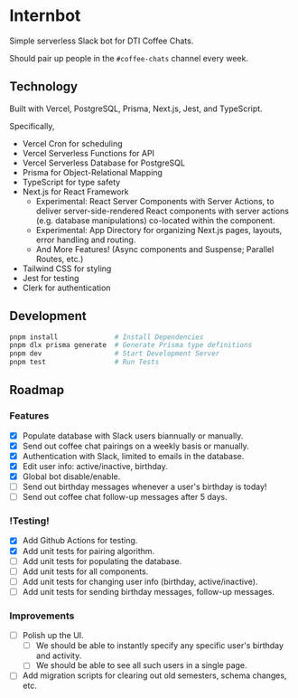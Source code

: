 # Internbot

Simple serverless Slack bot for DTI Coffee Chats.

Should pair up people in the `#coffee-chats` channel every week.

## Technology

Built with Vercel, PostgreSQL, Prisma, Next.js, Jest, and TypeScript.

Specifically,

-   Vercel Cron for scheduling
-   Vercel Serverless Functions for API
-   Vercel Serverless Database for PostgreSQL
-   Prisma for Object-Relational Mapping
-   TypeScript for type safety
-   Next.js for React Framework
    -   Experimental: React Server Components with Server Actions, to deliver
        server-side-rendered React components with server actions (e.g. database manipulations)
        co-located within the component.
    -   Experimental: App Directory for organizing Next.js pages, layouts, error handling and
        routing.
    -   And More Features! (Async components and Suspense; Parallel Routes, etc.)
-   Tailwind CSS for styling
-   Jest for testing
-   Clerk for authentication

## Development

```bash
pnpm install              # Install Dependencies
pnpm dlx prisma generate  # Generate Prisma type definitions
pnpm dev                  # Start Development Server
pnpm test                 # Run Tests
```

## Roadmap

### Features

-   [x] Populate database with Slack users biannually or manually.
-   [x] Send out coffee chat pairings on a weekly basis or manually.
-   [x] Authentication with Slack, limited to emails in the database.
-   [x] Edit user info: active/inactive, birthday.
-   [x] Global bot disable/enable.
-   [ ] Send out birthday messages whenever a user's birthday is today!
-   [ ] Send out coffee chat follow-up messages after 5 days.

### !Testing!

-   [x] Add Github Actions for testing.
-   [x] Add unit tests for pairing algorithm.
-   [ ] Add unit tests for populating the database.
-   [ ] Add unit tests for all components.
-   [ ] Add unit tests for changing user info (birthday, active/inactive).
-   [ ] Add unit tests for sending birthday messages, follow-up messages.

### Improvements

-   [ ] Polish up the UI.
    -   [ ] We should be able to instantly specify any specific user's birthday and activity.
    -   [ ] We should be able to see all such users in a single page.
-   [ ] Add migration scripts for clearing out old semesters, schema changes, etc.
